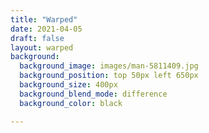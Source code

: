 ```yaml
---
title: "Warped"
date: 2021-04-05
draft: false
layout: warped
background:
  background_image: images/man-5811409.jpg
  background_position: top 50px left 650px
  background_size: 400px
  background_blend_mode: difference
  background_color: black

---
```

